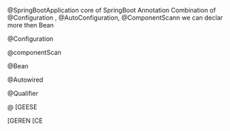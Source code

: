 @SpringBootApplication
    core of SpringBoot Annotation
    Combination of @Configuration , @AutoConfiguration, @ComponentScann
    we can declar more then Bean

@Configuration

@componentScan

@Bean

@Autowired

@Qualifier

@
[GEESE

[GEREN
[CE
